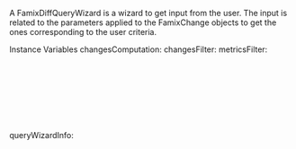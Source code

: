 A FamixDiffQueryWizard is a wizard to get input from the user. The input is related to the parameters applied to the FamixChange objects to get the ones corresponding to the user criteria.

Instance Variables
	changesComputation:		<Object>
	changesFilter:		<Object>
	metricsFilter:		<Object>
	queryWizardInfo:		<Object>
	typesFilter:		<Object>

changesComputation
	- xxxxx

changesFilter
	- xxxxx

metricsFilter
	- xxxxx

queryWizardInfo
	- xxxxx

typesFilter
	- xxxxx
